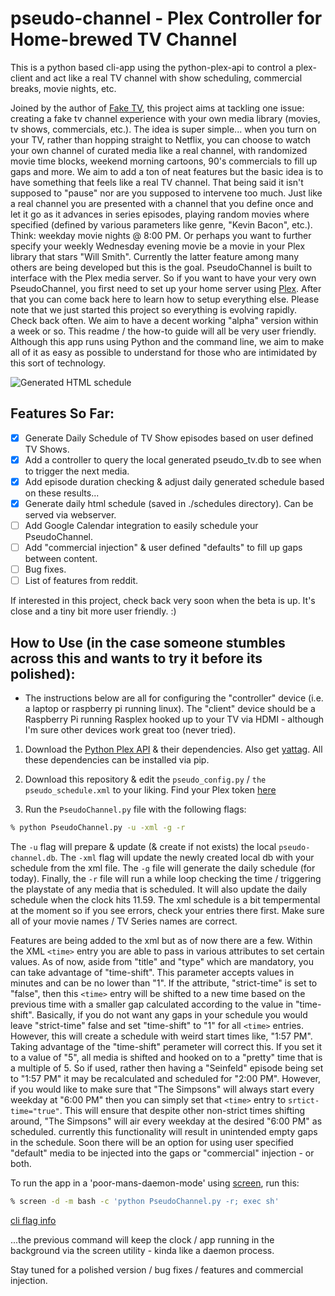 # pseudo-channel - Plex Controller for Home-brewed TV Channel
This is a python based cli-app using the python-plex-api to control a plex-client and act like a real TV channel with show scheduling, commercial breaks, movie nights, etc.

Joined by the author of [Fake TV](https://medium.com/@Fake.TV), this project aims at tackling one issue: creating a fake tv channel experience with your own media library (movies, tv shows, commercials, etc.). The idea is super simple... when you turn on your TV, rather than hopping straight to Netflix, you can choose to watch your own channel of curated media like a real channel, with randomized movie time blocks, weekend morning cartoons, 90's commercials to fill up gaps and more. We aim to add a ton of neat features but the basic idea is to have something that feels like a real TV channel. That being said it isn't supposed to "pause" nor are you supposed to intervene too much. Just like a real channel you are presented with a channel that you define once and let it go as it advances in series episodes, playing random movies where specified (defined by various parameters like genre, "Kevin Bacon", etc.). Think: weekday movie nights @ 8:00 PM. Or perhaps you want to further specify your weekly Wednesday evening movie be a movie in your Plex library that stars "Will Smith". Currently the latter feature among many others are being developed but this is the goal. PseudoChannel is built to interface with the Plex media server. So if you want to have your very own PseudoChannel, you first need to set up your home server using [Plex](https://www.plex.tv/). After that you can come back here to learn how to setup everything else. Please note that we just started this project so everything is evolving rapidly. Check back often. We aim to have a decent working "alpha" version within a week or so. This readme / the how-to guide will all be very user friendly. Although this app runs using Python and the command line, we aim to make all of it as easy as possible to understand for those who are intimidated by this sort of technology.

![Generated HTML schedule](http://i.imgur.com/uTGRYIp.png)

## Features So Far:

- [x] Generate Daily Schedule of TV Show episodes based on user defined TV Shows.
- [x] Add a controller to query the local generated pseudo_tv.db to see when to trigger the next media.
- [x] Add episode duration checking & adjust daily generated schedule based on these results...
- [x] Generate daily html schedule (saved in ./schedules directory). Can be served via webserver.
- [ ] Add Google Calendar integration to easily schedule your PseudoChannel.
- [ ] Add "commercial injection" & user defined "defaults" to fill up gaps between content. 
- [ ] Bug fixes.
- [ ] List of features from reddit. 

If interested in this project, check back very soon when the beta is up. It's close and a tiny bit more user friendly. :)

## How to Use (in the case someone stumbles across this and wants to try it before its polished):

- The instructions below are all for configuring the "controller" device (i.e. a laptop or raspberry pi running linux). The "client" device should be a Raspberry Pi running Rasplex hooked up to your TV via HDMI - although I'm sure other devices work great too (never tried). 

1. Download the [Python Plex API](https://github.com/pkkid/python-plexapi) & their dependencies. Also get [yattag](http://www.yattag.org/). All these dependencies can be installed via pip.

2. Download this repository & edit the `pseudo_config.py` / `the pseudo_schedule.xml` to your liking. Find your Plex token [here](https://support.plex.tv/hc/en-us/articles/204059436-Finding-an-authentication-token-X-Plex-Token)

3. Run the `PseudoChannel.py` file with the following flags:

```bash
% python PseudoChannel.py -u -xml -g -r
```

The `-u` flag will prepare & update (& create if not exists) the local `pseudo-channel.db`. The `-xml` flag will update the newly created local db with your schedule from the xml file. The `-g` file will generate the daily schedule (for today). Finally, the `-r` file will run a while loop checking the time / triggering the playstate of any media that is scheduled. It will also update the daily schedule when the clock hits 11.59. The xml schedule is a bit tempermental at the moment so if you see errors, check your entries there first. Make sure all of your movie names / TV Series names are correct. 

Features are being added to the xml but as of now there are a few. Within the XML `<time>` entry you are able to pass in various attributes to set certain values. As of now, aside from "title" and "type" which are mandatory, you can take advantage of "time-shift". This parameter accepts values in minutes and can be no lower than "1". If the attribute, "strict-time" is set to "false", then this `<time>` entry will be shifted to a new time based on the previous time with a smaller gap calculated according to the value in "time-shift". Basically, if you do not want any gaps in your schedule you would leave "strict-time" false and set "time-shift" to "1" for all `<time>` entries. However, this will create a schedule with weird start times like, "1:57 PM". Taking advantage of the "time-shift" perameter will correct this. If you set it to a value of "5", all media is shifted and hooked on to a "pretty" time that is a multiple of 5. So if used, rather then having a "Seinfeld" episode being set to "1:57 PM" it may be recalculated and scheduled for "2:00 PM". However, if you would like to make sure that "The Simpsons" will always start every weekday at "6:00 PM" then you can simply set that `<time>` entry to `srtict-time="true"`. This will ensure that despite other non-strict times shifting around, "The Simpsons" will air every weekday at the desired "6:00 PM" as scheduled. currently this functionality will result in unintended empty gaps in the schedule. Soon there will be an option for using user specified "default" media to be injected into the gaps or "commercial" injection - or both.

To run the app in a 'poor-mans-daemon-mode' using [screen](https://www.gnu.org/software/screen/manual/screen.html), run this:

```bash
% screen -d -m bash -c 'python PseudoChannel.py -r; exec sh'
```
[cli flag info](https://explainshell.com/explain?cmd=screen+-d+-m)

...the previous command will keep the clock / app running in the background via the screen utility - kinda like a daemon process. 

Stay tuned for a polished version / bug fixes / features and commercial injection. 




